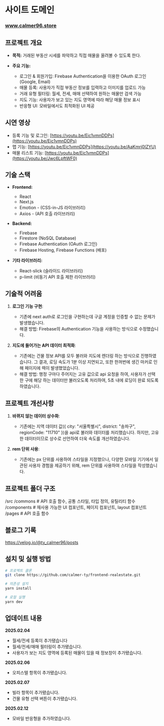 # 사이트 도메인
### www.calmer96.store

## 프로젝트 개요

- **목적:** 거래된 부동산 시세를 파악하고 직접 매물을 올려볼 수 있도록 한다.
- **주요 기능:**
  
  - 로그인 & 회원가입: Firebase Authentication을 이용한 OAuth 로그인 (Google, Email)
  - 매물 등록: 사용자가 직접 부동산 정보를 입력하고 이미지를 업로드 가능
  - 거래 유형 필터링: 월세, 전세, 매매 선택하여 원하는 매물만 검색 가능
  - 지도 기능: 사용자가 보고 있는 지도 영역에 따라 해당 매물 정보 표시
  - 반응형 UI: 모바일에서도 최적화된 UI 제공

## 시연 영상
  - 등록 기능 및 로그인: [https://youtu.be/Eic1vmnDDPs](https://youtu.be/Eic1vmnDDPs)
  - 맵 기능: [https://youtu.be/Eic1vmnDDPs](https://youtu.be/AaKmrj0IZYU)
  - 매물 리스트 기능: [https://youtu.be/Eic1vmnDDPs](https://youtu.be/Jwc6LpftWF0)

## 기술 스택
- **Frontend:**
  -  React
  -  Next.js
  -  Emotion - (CSS-in-JS 라이브러리)
  -  Axios - (API 호출 라이브러리)

- **Backend:**
    - Firebase
    - Firestore (NoSQL Database)
    - Firebase Authentication (OAuth 로그인)
    - Firebase Hosting, Firebase Functions (배포)

- **기타 라이브러리:**
  - React-slick (슬라이드 라이브러리)
  - p-limit (비동기 API 호출 제한 라이브러리)

## 기술적 어려움

1.  **로그인 기능 구현**:
    - 기존에 next auth로 로그인을 구현하는데 구글 계정을 인증할 수 없는 문제가 발생했습니다.
    - 해결 방법: Firebase의 Authentication 기능을 사용하는 방식으로 수정했습니다.

2. **지도에 들어가는 API 데이터 최적화**:
    - 기존에는 건물 정보 API를 모두 불러와 지도에 렌더링 하는 방식으로 진행하였습니다. 그 결과, 로딩 속도가 1분 이상 지연되고, 또한 한꺼번에 생긴 마커로 인해 페이지에 렉이 발생했었습니다.
    - 해결 방법: 행정 구마다 주어지는 고유 값으로 api 요청을 하여, 사용자가 선택한 구에 해당 하는 데이터만 불러오도록 처리하여, 5초 내에 로딩이 완료 되도록 하였습니다.

## 프로젝트 개선사항

1.  **바뀌지 않는 데이터 상수화**:
    - 기존에는 지역 데이터 값({ city: "서울특별시", district: "송파구", regionCode: "11710" })을 api로 불러와 데이터를 처리했습니다. 하지만, 고유한 데이터이므로 상수로 선언하여 더욱 속도를 개선하였습니다.
      
2.  **rem 단위 사용**:
    - 기존에는 px 단위를 사용하여 스타일을 지정했으나, 다양한 모바일 기기에서 일관된 사용자 경험을 제공하기 위해, rem 단위를 사용하여 스타일을 작성했습니다. 

## 프로젝트 폴더 구조
/src
  /commons         # API 호출 함수, 공통 스타일, 타입 정의, 유틸리티 함수
  /components      # 재사용 가능한 UI 컴포넌트, 페이지 컴포넌트, layout 컴포넌트
  /pages           # API 호출 함수
  
## 블로그 기록
https://velog.io/@ty_calmer96/posts

## 설치 및 실행 방법

```bash
# 프로젝트 클론
git clone https://github.com/calmer-ty/frontend-realestate.git

# 의존성 설치
yarn install

# 로컬 실행
yarn dev
```

## 업데이트 내용

**2025.02.04**
- 월세/전세 등록이 추가됐습니다
- 월세/전세/매매 필터링이 추가됐습니다.
- 사용자가 보는 지도 영역에 등록된 매물이 있을 때 정보창이 추가됐습니다.


**2025.02.06**
- 오피스텔 항목이 추가됐습니다.


**2025.02.07**
- 빌라 항목이 추가됐습니다.
- 건물 유형 선택 버튼이 추가됐습니다.


**2025.02.12**
- 모바일 반응형을 추가하였습니다.
